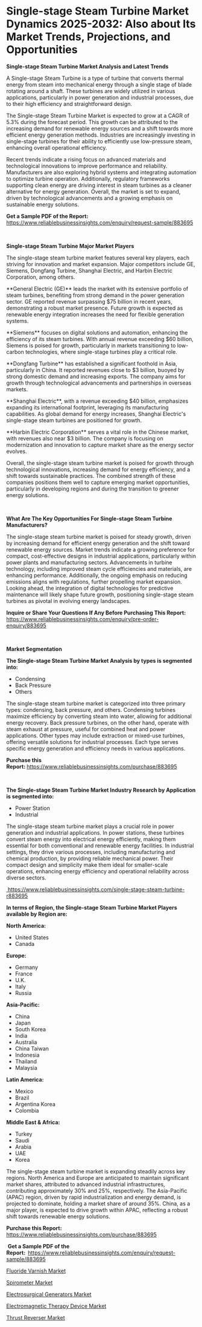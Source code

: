 <p><h1>Single-stage Steam Turbine Market Dynamics 2025-2032: Also about Its Market Trends, Projections, and Opportunities</h1></p><p><strong>Single-stage Steam Turbine Market Analysis and Latest Trends</strong></p>
<p><p>A Single-stage Steam Turbine is a type of turbine that converts thermal energy from steam into mechanical energy through a single stage of blade rotating around a shaft. These turbines are widely utilized in various applications, particularly in power generation and industrial processes, due to their high efficiency and straightforward design.</p><p>The Single-stage Steam Turbine Market is expected to grow at a CAGR of 5.3% during the forecast period. This growth can be attributed to the increasing demand for renewable energy sources and a shift towards more efficient energy generation methods. Industries are increasingly investing in single-stage turbines for their ability to efficiently use low-pressure steam, enhancing overall operational efficiency.</p><p>Recent trends indicate a rising focus on advanced materials and technological innovations to improve performance and reliability. Manufacturers are also exploring hybrid systems and integrating automation to optimize turbine operation. Additionally, regulatory frameworks supporting clean energy are driving interest in steam turbines as a cleaner alternative for energy generation. Overall, the market is set to expand, driven by technological advancements and a growing emphasis on sustainable energy solutions.</p></p>
<p><strong>Get a Sample PDF of the Report:&nbsp;</strong> <a href="https://www.reliablebusinessinsights.com/enquiry/request-sample/883695?utm_campaign=3048&utm_medium=2&utm_source=Github&utm_content=ia&utm_term=11042025&utm_id=single-stage-steam-turbine">https://www.reliablebusinessinsights.com/enquiry/request-sample/883695</a></p>
<p>&nbsp;</p>
<p><strong>Single-stage Steam Turbine Major Market Players</strong></p>
<p><p>The single-stage steam turbine market features several key players, each striving for innovation and market expansion. Major competitors include GE, Siemens, Dongfang Turbine, Shanghai Electric, and Harbin Electric Corporation, among others.</p><p>**General Electric (GE)** leads the market with its extensive portfolio of steam turbines, benefiting from strong demand in the power generation sector. GE reported revenue surpassing $75 billion in recent years, demonstrating a robust market presence. Future growth is expected as renewable energy integration increases the need for flexible generation systems.</p><p>**Siemens** focuses on digital solutions and automation, enhancing the efficiency of its steam turbines. With annual revenue exceeding $60 billion, Siemens is poised for growth, particularly in markets transitioning to low-carbon technologies, where single-stage turbines play a critical role.</p><p>**Dongfang Turbine** has established a significant foothold in Asia, particularly in China. It reported revenues close to $3 billion, buoyed by strong domestic demand and increasing exports. The company aims for growth through technological advancements and partnerships in overseas markets.</p><p>**Shanghai Electric**, with a revenue exceeding $40 billion, emphasizes expanding its international footprint, leveraging its manufacturing capabilities. As global demand for energy increases, Shanghai Electric's single-stage steam turbines are positioned for growth.</p><p>**Harbin Electric Corporation** serves a vital role in the Chinese market, with revenues also near $3 billion. The company is focusing on modernization and innovation to capture market share as the energy sector evolves.</p><p>Overall, the single-stage steam turbine market is poised for growth through technological innovations, increasing demand for energy efficiency, and a shift towards sustainable practices. The combined strength of these companies positions them well to capture emerging market opportunities, particularly in developing regions and during the transition to greener energy solutions.</p></p>
<p>&nbsp;</p>
<p><strong>What Are The Key Opportunities For Single-stage Steam Turbine Manufacturers?</strong></p>
<p><p>The single-stage steam turbine market is poised for steady growth, driven by increasing demand for efficient energy generation and the shift toward renewable energy sources. Market trends indicate a growing preference for compact, cost-effective designs in industrial applications, particularly within power plants and manufacturing sectors. Advancements in turbine technology, including improved steam cycle efficiencies and materials, are enhancing performance. Additionally, the ongoing emphasis on reducing emissions aligns with regulations, further propelling market expansion. Looking ahead, the integration of digital technologies for predictive maintenance will likely shape future growth, positioning single-stage steam turbines as pivotal in evolving energy landscapes.</p></p>
<p><strong>Inquire or Share Your Questions If Any Before Purchasing This Report:</strong> <a href="https://www.reliablebusinessinsights.com/enquiry/pre-order-enquiry/883695?utm_campaign=3048&utm_medium=2&utm_source=Github&utm_content=ia&utm_term=11042025&utm_id=single-stage-steam-turbine">https://www.reliablebusinessinsights.com/enquiry/pre-order-enquiry/883695</a></p>
<p>&nbsp;</p>
<p><strong>Market Segmentation</strong></p>
<p><strong>The Single-stage Steam Turbine Market Analysis by types is segmented into:</strong></p>
<p><ul><li>Condensing</li><li>Back Pressure</li><li>Others</li></ul></p>
<p><p>The single-stage steam turbine market is categorized into three primary types: condensing, back pressure, and others. Condensing turbines maximize efficiency by converting steam into water, allowing for additional energy recovery. Back pressure turbines, on the other hand, operate with steam exhaust at pressure, useful for combined heat and power applications. Other types may include extraction or mixed-use turbines, offering versatile solutions for industrial processes. Each type serves specific energy generation and efficiency needs in various applications.</p></p>
<p><strong>Purchase this Report:&nbsp;</strong><a href="https://www.reliablebusinessinsights.com/purchase/883695?utm_campaign=3048&utm_medium=2&utm_source=Github&utm_content=ia&utm_term=11042025&utm_id=single-stage-steam-turbine">https://www.reliablebusinessinsights.com/purchase/883695</a></p>
<p>&nbsp;</p>
<p><strong>The Single-stage Steam Turbine Market Industry Research by Application is segmented into:</strong></p>
<p><ul><li>Power Station</li><li>Industrial</li></ul></p>
<p><p>The single-stage steam turbine market plays a crucial role in power generation and industrial applications. In power stations, these turbines convert steam energy into electrical energy efficiently, making them essential for both conventional and renewable energy facilities. In industrial settings, they drive various processes, including manufacturing and chemical production, by providing reliable mechanical power. Their compact design and simplicity make them ideal for smaller-scale operations, enhancing energy efficiency and operational reliability across diverse sectors.</p></p>
<p><a href="https://www.reliablebusinessinsights.com/single-stage-steam-turbine-r883695?utm_campaign=3048&utm_medium=2&utm_source=Github&utm_content=ia&utm_term=11042025&utm_id=single-stage-steam-turbine">&nbsp;https://www.reliablebusinessinsights.com/single-stage-steam-turbine-r883695</a></p>
<p><strong>In terms of Region, the Single-stage Steam Turbine Market Players available by Region are:</strong></p>
<p>
    <p> <strong> North America: </strong>
        <ul>
            <li>United States</li>
            <li>Canada</li>
        </ul>
        </p> 
    <p> <strong> Europe: </strong>
        <ul>
            <li>Germany</li>
            <li>France</li>
            <li>U.K.</li>
            <li>Italy</li>
            <li>Russia</li>
        </ul>
        </p> 
    <p> <strong> Asia-Pacific: </strong>
        <ul>
            <li>China</li>
            <li>Japan</li>
            <li>South Korea</li>
            <li>India</li>
            <li>Australia</li>
            <li>China Taiwan</li>
            <li>Indonesia</li>
            <li>Thailand</li>
            <li>Malaysia</li>
        </ul>
        </p> 
    <p> <strong> Latin America: </strong>
        <ul>
            <li>Mexico</li>
            <li>Brazil</li>
            <li>Argentina Korea</li>
            <li>Colombia</li>
        </ul>
        </p> 
    <p> <strong> Middle East & Africa: </strong>
        <ul>
            <li>Turkey</li>
            <li>Saudi</li>
            <li>Arabia</li>
            <li>UAE</li>
            <li>Korea</li>
        </ul>
    </p>
    </p>
<p><p>The single-stage steam turbine market is expanding steadily across key regions. North America and Europe are anticipated to maintain significant market shares, attributed to advanced industrial infrastructures, contributing approximately 30% and 25%, respectively. The Asia-Pacific (APAC) region, driven by rapid industrialization and energy demand, is projected to dominate, holding a market share of around 35%. China, as a major player, is expected to drive growth within APAC, reflecting a robust shift towards renewable energy solutions.</p></p>
<p><strong>Purchase this Report: </strong><a href="https://www.reliablebusinessinsights.com/purchase/883695?utm_campaign=3048&utm_medium=2&utm_source=Github&utm_content=ia&utm_term=11042025&utm_id=single-stage-steam-turbine">https://www.reliablebusinessinsights.com/purchase/883695</a></p>
<p>&nbsp;<strong>Get a Sample PDF of the Report:&nbsp;&nbsp;</strong><a href="https://www.reliablebusinessinsights.com/enquiry/request-sample/883695?utm_campaign=3048&utm_medium=2&utm_source=Github&utm_content=ia&utm_term=11042025&utm_id=single-stage-steam-turbine">https://www.reliablebusinessinsights.com/enquiry/request-sample/883695</a></p>
<p><strong></strong></p>
<p><p><a href="https://www.linkedin.com/pulse/fluoride-varnishmarkets-118-cagr-analysis-projecting-extraordinary-ean0c?utm_campaign=3048&utm_medium=2&utm_source=Github&utm_content=ia&utm_term=11042025&utm_id=single-stage-steam-turbine">Fluoride Varnish Market</a></p><p><a href="https://www.linkedin.com/pulse/spirometer-market-global-analysis-trends-forecasts-2025-2032-ihurc?utm_campaign=3048&utm_medium=2&utm_source=Github&utm_content=ia&utm_term=11042025&utm_id=single-stage-steam-turbine">Spirometer Market</a></p><p><a href="https://www.linkedin.com/pulse/expanding-global-electrosurgical-generators-market-future-growth-i3d5c?utm_campaign=3048&utm_medium=2&utm_source=Github&utm_content=ia&utm_term=11042025&utm_id=single-stage-steam-turbine">Electrosurgical Generators Market</a></p><p><a href="https://www.linkedin.com/pulse/aligning-strategies-growth-electromagnetic-therapy-device-lik4c?utm_campaign=3048&utm_medium=2&utm_source=Github&utm_content=ia&utm_term=11042025&utm_id=single-stage-steam-turbine">Electromagnetic Therapy Device Market</a></p><p><a href="https://github.com/yardemuongz5/Market-Research-Report-List-1/blob/main/thrust-reverser-market.md?utm_campaign=3048&utm_medium=2&utm_source=Github&utm_content=ia&utm_term=11042025&utm_id=single-stage-steam-turbine">Thrust Reverser Market</a></p></p>